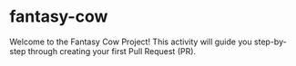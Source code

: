 # fantasy-cow
Welcome to the Fantasy Cow Project! This activity will guide you step-by-step through creating your first Pull Request (PR).
